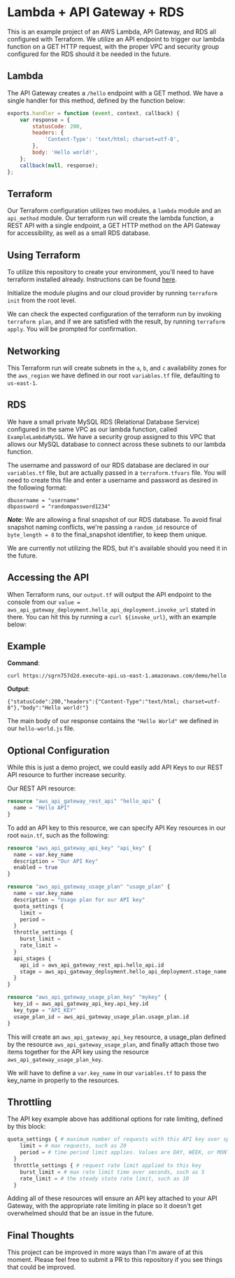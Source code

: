 # Lambda + API Gateway + RDS

This is an example project of an AWS Lambda, API Gateway, and RDS all configured with Terraform. We utilize an API endpoint to trigger our lambda function on a GET HTTP request, with the proper VPC and security group configured for the RDS should it be needed in the future.

## Lambda

The API Gateway creates a `/hello` endpoint with a GET method. We have a single handler for this method, defined by the function below:
```js
exports.handler = function (event, context, callback) {
    var response = {
        statusCode: 200,
        headers: {
            'Content-Type': 'text/html; charset=utf-8',
        },
        body: 'Hello world!',
    };
    callback(null, response);
};
```

## Terraform
Our Terraform configuration utilizes two modules, a `lambda` module and an `api_method` module. Our terraform run will create the lambda function, a REST API with a single endpoint, a GET HTTP method on the API Gateway for accessibility, as well as a small RDS database.

## Using Terraform
To utilize this repository to create your environment, you'll need to have terraform installed already. Instructions can be found [here](https://learn.hashicorp.com/tutorials/terraform/install-cli).

Initialize the module plugins and our cloud provider by running `terraform init` from the root level.

We can check the expected configuration of the terraform run by invoking `terraform plan`, and if we are satisfied with the result, by running `terraform apply`. You will be prompted for confirmation.

## Networking
This Terraform run will create subnets in the `a`, `b`, and `c` availability zones for the `aws_region` we have defined in our root `variables.tf` file, defaulting to `us-east-1`. 

## RDS
We have a small private MySQL RDS (Relational Database Service) configured in the same VPC as our lambda function, called `ExampleLambdaMySQL`. We have a security group assigned to this VPC that allows our MySQL database to connect across these subnets to our lambda function.

The username and password of our RDS database are declared in our `variables.tf` file, but are actually passed in a `terraform.tfvars` file. You will need to create this file and enter a username and password as desired in the following format:

```
dbusername = "username"
dbpassword = "randompassword1234"
```

**_Note_**: We are allowing a final snapshot of our RDS database. To avoid final snapshot naming conflicts, we're passing a `random_id` resource of `byte_length = 8` to the final_snapshot identifier, to keep them unique.

We are currently not utilizing the RDS, but it's available should you need it in the future.

## Accessing the API
When Terraform runs, our `output.tf` will output the API endpoint to the console from our `value = aws_api_gateway_deployment.hello_api_deployment.invoke_url` stated in there. You can hit this by running a `curl ${invoke_url}`, with an example below:

## Example

**Command**: 
```
curl https://sgrn757d2d.execute-api.us-east-1.amazonaws.com/demo/hello
```

**Output**: 
```
{"statusCode":200,"headers":{"Content-Type":"text/html; charset=utf-8"},"body":"Hello world!"}
```

The main body of our response contains the `"Hello World"` we defined in our `hello-world.js` file.

## Optional Configuration
While this is just a demo project, we could easily add API Keys to our REST API resource to further increase security.


Our REST API resource:
```terraform
resource "aws_api_gateway_rest_api" "hello_api" {
  name = "Hello API"
}
```

To add an API key to this resource, we can specify API Key resources in our root `main.tf`, such as the following:

```terraform
resource "aws_api_gateway_api_key" "api_key" {
  name = var.key_name
  description = "Our API Key"
  enabled = true
}

resource "aws_api_gateway_usage_plan" "usage_plan" {
  name = var.key_name
  description = "Usage plan for our API key"
  quota_settings { 
    limit = 
    period = 
  }
  throttle_settings {
    burst_limit = 
    rate_limit = 
  }
  api_stages {
    api_id = aws_api_gateway_rest_api.hello_api.id
    stage = aws_api_gateway_deployment.hello_api_deployment.stage_name
  }
}

resource "aws_api_gateway_usage_plan_key" "mykey" {
  key_id = aws_api_gateway_api_key.api_key.id
  key_type = "API_KEY"
  usage_plan_id = aws_api_gateway_usage_plan.usage_plan.id
}
```

This will create an `aws_api_gateway_api_key` resource, a usage_plan defined by the resource `aws_api_gateway_usage_plan`, and finally attach those two items together for the API key using the resource `aws_api_gateway_usage_plan_key`.

We will have to define a `var.key_name` in our `variables.tf` to pass the key_name in properly to the resources.

## Throttling
The API key example above has additional options for rate limiting, defined by this block:
```terraform
quota_settings { # maximum number of requests with this API key over specifid time interval
    limit = # max requests, such as 20
    period = # time period limit applies. Values are DAY, WEEK, or MONTH
  }
  throttle_settings { # request rate limit applied to this key
    burst_limit = # max rate limit time over seconds, such as 5
    rate_limit = # the steady state rate limit, such as 10
  }
```

Adding all of these resources will ensure an API key attached to your API Gateway, with the appropriate rate limiting in place so it doesn't get overwhelmed should that be an issue in the future.

## Final Thoughts
This project can be improved in more ways than I'm aware of at this moment. Please feel free to submit a PR to this repository if you see things that could be improved.

